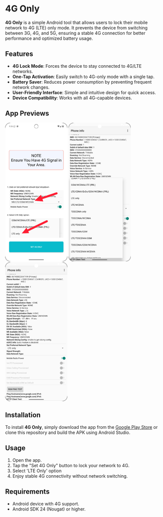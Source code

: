 # 4G Only

**4G Only** is a simple Android tool that allows users to lock their mobile network to 4G (LTE) only mode. It prevents the device from switching between 3G, 4G, and 5G, ensuring a stable 4G connection for better performance and optimized battery usage.

## Features
- **4G Lock Mode**: Forces the device to stay connected to 4G/LTE networks.
- **One-Tap Activation**: Easily switch to 4G-only mode with a single tap.
- **Battery Saver**: Reduces power consumption by preventing frequent network changes.
- **User-Friendly Interface**: Simple and intuitive design for quick access.
- **Device Compatibility**: Works with all 4G-capable devices.

## App Previews

<p float="left">
  <img src="https://github.com/PegaLiteStudio/4GOnly/blob/master/Images/img1.png" alt="4G Only Preview 1" width="200" />
  <img src="https://github.com/PegaLiteStudio/4GOnly/blob/master/Images/img2.png" alt="4G Only Preview 2" width="200" />
  <img src="https://github.com/PegaLiteStudio/4GOnly/blob/master/Images/img3.png" alt="4G Only Preview 2" width="200" />
</p>


## Installation
To install **4G Only**, simply download the app from the [Google Play Store](#https://play.google.com/store/apps/details?id=com.pegalite.fourgonly) or clone this repository and build the APK using Android Studio.

## Usage
1. Open the app.
2. Tap the "Set 4G Only" button to lock your network to 4G.
3. Select 'LTE Only' option
4. Enjoy stable 4G connectivity without network switching.

## Requirements
- Android device with 4G support.
- Android SDK 24 (Nougat) or higher.
